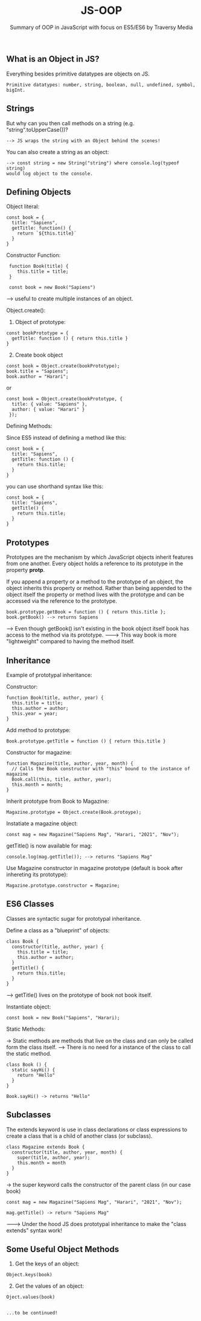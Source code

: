<h1 font-family="san-serif"  align="center">JS-OOP</h1>

  <p align="center">
Summary of OOP in JavaScript with focus on ES5/ES6 by Traversy Media
    <br />
    <br />
    <br />
    
  
  ## What is an Object in JS?

  Everything besides  primitive datatypes are objects on JS.
  
    Primitive datatypes: number, string, boolean, null, undefined, symbol, bigInt.

## Strings
But why can you then call methods on a string (e.g. "string".toUpperCase())?
  
    --> JS wraps the string with an Object behind the scenes!
  
  You can also create a string as an object: 
  
    --> const string = new String("string") where console.log(typeof string) 
    would log object to the console.


 
  
## Defining Objects
  
  Object literal: 
  
    const book = { 
      title: "Sapiens", 
      getTitle: function() { 
        return `${this.title}`
      } 
    }
  
  
  Constructor Function: 
  
     function Book(title) { 
        this.title = title; 
     } 
      
     const book = new Book("Sapiens")
  
  --> useful to create multiple instances of an object.
  
  
  Object.create():
  
  1. Object of prototype:
  
    const bookPrototype = {
      getTitle: function () { return this.title }
    }
  
  2. Create book object
  
    const book = Object.create(bookPrototype);
    book.title = "Sapiens";
    book.author = "Harari";
  
  or 
  
    const book = Object.create(bookPrototype, {
      title: { value: "Sapiens" },
      author: { value: "Harari" }
     });
  
  
  Defining Methods: 
  
  Since ES5 instead of defining a method like this:
  
    const book = {
      title: "Sapiens",
      getTitle: function () {
        return this.title;
      }
    }
  
  you can use shorthand syntax like this: 
  
    const book = {
      title: "Sapiens",
      getTitle() {
        return this.title;
      }
    }
  
  
  

  ## Prototypes
  
  Prototypes are the mechanism by which JavaScript objects inherit features from one another.
  Every object holds a reference to its prototype in the property __protp__.
  
  If you append a property or a method to the prototype of an object, the object inherits this property or method.
  Rather than being appended to the object itself the property or method lives with the prototype and can be accessed
  via the reference to the prototype.
  
    book.prototype.getBook = function () { return this.title };
    book.getBook() --> returns Sapiens
  
  --> Even though getBook() isn't existing in the book object itself book has access to the method via its prototype. 
  ---> This way book is more "lightweight" compared to having the method itself.
 
  ## Inheritance
  Example of prototypal inheritance:
  
  Constructor:
  
    function Book(title, author, year) {
      this.title = title;
      this.author = author;
      this.year = year;
    }
    
Add method to prototype:
  
    Book.prototype.getTitle = function () { return this.title }
    
 Constructor for magazine:
  
    function Magazine(title, author, year, month) {
      // Calls the Book constructor with "this" bound to the instance of magazine
      Book.call(this, title, author, year);
      this.month = month; 
    }
  
  
  Inherit prototype from Book to Magazine:
  
    Magazine.prototype = Object.create(Book.protoype);
    
Instatiate a magazine object:
  
    const mag = new Magazine("Sapiens Mag", "Harari, "2021", "Nov");
  
 getTitle() is now available for mag:
  
    console.log(mag.getTitle()); --> returns "Sapiens Mag"  
  
Use Magazine constructor in magazine prototype (default is book after inhereting its prototype):
  
    Magazine.prototype.constructor = Magazine;
    

  
  ## ES6 Classes 
  Classes are syntactic sugar for prototypal inheritance.
  
 Define a class as a "blueprint" of objects: 
  
    class Book {
      constructor(title, author, year) {
        this.title = title;
        this.author = author;
      }
      getTitle() {
        return this.title;
      }
    }
  
  
  --> getTitle() lives on the prototype of book not book itself.
  
  Instantiate object: 
  
    const book = new Book("Sapiens", "Harari);
  
  
  Static Methods: 
  
  -> Static methods are methods that live on the class and can only be called form the class itself.
  --> There is no need for a instance of the class to call the static method.
  
    class Book () {
      static sayHi() {
        return "Hello"
      }
    }
      
    Book.sayHi() -> returns "Hello"
  
  
  
  ## Subclasses 
  
  The extends keyword is use in class declarations or class expressions to create a class that is a child of 
  another class (or subclass).
  
  
    class Magazine extends Book {
      constructor(title, author, year, month) {
        super(title, author, year);
        this.month = month
      }
    }
  
  -> the super keyword calls the constructor of the parent class (in our case book)
  
    const mag = new Magazine("Sapiens Mag", "Harari", "2021", "Nov"); 
  
    mag.getTitle() -> return "Sapiens Mag"
  
  ---> Under the hood JS does prototypal inheritance to make the "class extends" syntax work!
  
  
  ## Some Useful Object Methods 
  
  1. Get the keys of an object:

    Object.keys(book)
  
  2. Get the values of an object: 
  
    Oject.values(book)
  
  
    ...to be continued!

